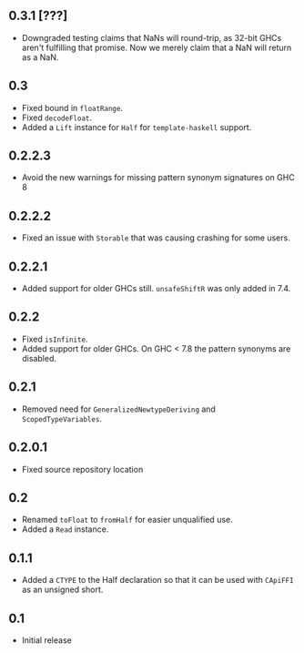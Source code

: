0.3.1 [???]
-----
* Downgraded testing claims that NaNs will round-trip, as 32-bit GHCs aren't fulfilling that promise.
  Now we merely claim that a NaN will return as a NaN.

0.3
---
* Fixed bound in `floatRange`.
* Fixed `decodeFloat`.
* Added a `Lift` instance for `Half` for `template-haskell` support.

0.2.2.3
-------
* Avoid the new warnings for missing pattern synonym signatures on GHC 8

0.2.2.2
-------
* Fixed an issue with `Storable` that was causing crashing for some users.

0.2.2.1
-------
* Added support for older GHCs still. `unsafeShiftR` was only added in 7.4.

0.2.2
-----
* Fixed `isInfinite`.
* Added support for older GHCs. On GHC < 7.8 the pattern synonyms are disabled.

0.2.1
-----
* Removed need for `GeneralizedNewtypeDeriving` and `ScopedTypeVariables`.

0.2.0.1
-------
* Fixed source repository location

0.2
---
* Renamed `toFloat` to `fromHalf` for easier unqualified use.
* Added a `Read` instance.

0.1.1
-----
* Added a `CTYPE` to the Half declaration so that it can be used with `CApiFFI` as an unsigned short.

0.1
---
* Initial release

